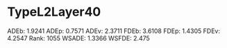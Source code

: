 # TypeL2Layer40

ADEb: 1.9241
ADEp: 0.7571
ADEv: 2.3711
FDEb: 3.6108
FDEp: 1.4305
FDEv: 4.2547
Rank: 1055
WSADE: 1.3366
WSFDE: 2.475